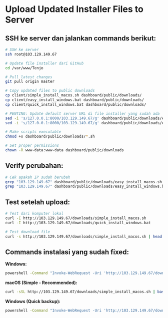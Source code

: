# Upload Updated Installer Files to Server

## SSH ke server dan jalankan commands berikut:

```bash
# SSH ke server
ssh root@103.129.149.67

# Update file installer dari GitHub
cd /var/www/Tenjo

# Pull latest changes
git pull origin master

# Copy updated files to public downloads
cp client/simple_install_macos.sh dashboard/public/downloads/
cp client/easy_install_windows.bat dashboard/public/downloads/
cp client/quick_install_windows.bat dashboard/public/downloads/

# PENTING: Update default server URL di file installer yang sudah ada
sed -i 's/127.0.0.1:8000/103.129.149.67/g' dashboard/public/downloads/easy_install_macos.sh
sed -i 's/127.0.0.1:8000/103.129.149.67/g' dashboard/public/downloads/easy_install_windows.bat

# Make scripts executable
chmod +x dashboard/public/downloads/*.sh

# Set proper permissions
chown -R www-data:www-data dashboard/public/downloads
```

## Verify perubahan:

```bash
# Cek apakah IP sudah berubah
grep "103.129.149.67" dashboard/public/downloads/easy_install_macos.sh
grep "103.129.149.67" dashboard/public/downloads/easy_install_windows.bat
```

## Test setelah upload:

```bash
# Test dari komputer lokal
curl -I http://103.129.149.67/downloads/simple_install_macos.sh
curl -I http://103.129.149.67/downloads/quick_install_windows.bat

# Test download file
curl -s http://103.129.149.67/downloads/simple_install_macos.sh | head -5
```

## Commands instalasi yang sudah fixed:

**Windows:**
```cmd
powershell -Command "Invoke-WebRequest -Uri 'http://103.129.149.67/downloads/easy_install_windows.bat' -OutFile 'tenjo.bat'; .\tenjo.bat"
```

**macOS (Simple - Recommended):**
```bash
curl -sSL http://103.129.149.67/downloads/simple_install_macos.sh | bash
```

**Windows (Quick backup):**
```cmd
powershell -Command "Invoke-WebRequest -Uri 'http://103.129.149.67/downloads/quick_install_windows.bat' -OutFile 'tenjo_quick.bat'; .\tenjo_quick.bat"
```
